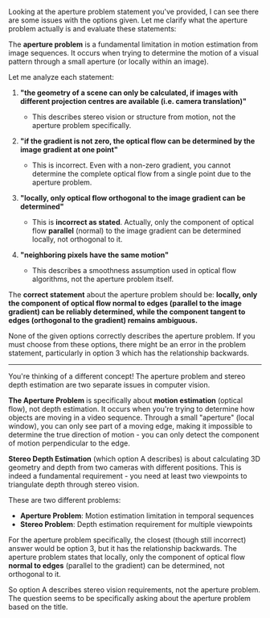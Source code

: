 Looking at the aperture problem statement you've provided, I can see there are some issues with the options given. Let me clarify what the aperture problem actually is and evaluate these statements:

The **aperture problem** is a fundamental limitation in motion estimation from image sequences. It occurs when trying to determine the motion of a visual pattern through a small aperture (or locally within an image).

Let me analyze each statement:

1. **"the geometry of a scene can only be calculated, if images with different projection centres are available (i.e. camera translation)"**
   - This describes stereo vision or structure from motion, not the aperture problem specifically.

2. **"if the gradient is not zero, the optical flow can be determined by the image gradient at one point"**
   - This is incorrect. Even with a non-zero gradient, you cannot determine the complete optical flow from a single point due to the aperture problem.

3. **"locally, only optical flow orthogonal to the image gradient can be determined"**
   - This is **incorrect as stated**. Actually, only the component of optical flow **parallel** (normal) to the image gradient can be determined locally, not orthogonal to it.

4. **"neighboring pixels have the same motion"**
   - This describes a smoothness assumption used in optical flow algorithms, not the aperture problem itself.

The **correct statement** about the aperture problem should be: **locally, only the component of optical flow normal to edges (parallel to the image gradient) can be reliably determined, while the component tangent to edges (orthogonal to the gradient) remains ambiguous.**

None of the given options correctly describes the aperture problem. If you must choose from these options, there might be an error in the problem statement, particularly in option 3 which has the relationship backwards.


----

You're thinking of a different concept! The aperture problem and stereo depth estimation are two separate issues in computer vision.

**The Aperture Problem** is specifically about **motion estimation** (optical flow), not depth estimation. It occurs when you're trying to determine how objects are moving in a video sequence. Through a small "aperture" (local window), you can only see part of a moving edge, making it impossible to determine the true direction of motion - you can only detect the component of motion perpendicular to the edge.

**Stereo Depth Estimation** (which option A describes) is about calculating 3D geometry and depth from two cameras with different positions. This is indeed a fundamental requirement - you need at least two viewpoints to triangulate depth through stereo vision.

These are two different problems:
- **Aperture Problem**: Motion estimation limitation in temporal sequences
- **Stereo Problem**: Depth estimation requirement for multiple viewpoints

For the aperture problem specifically, the closest (though still incorrect) answer would be option 3, but it has the relationship backwards. The aperture problem states that locally, only the component of optical flow **normal to edges** (parallel to the gradient) can be determined, not orthogonal to it.

So option A describes stereo vision requirements, not the aperture problem. The question seems to be specifically asking about the aperture problem based on the title.